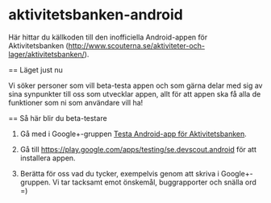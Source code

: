 aktivitetsbanken-android
========================

Här hittar du källkoden till den inofficiella Android-appen för Aktivitetsbanken
(http://www.scouterna.se/aktiviteter-och-lager/aktivitetsbanken/).

== Läget just nu

Vi söker personer som vill beta-testa appen och som gärna delar med sig av sina
synpunkter till oss som utvecklar appen, allt för att appen ska få alla de
funktioner som ni som användare vill ha!

== Så här blir du beta-testare

1. Gå med i Google+-gruppen [Testa Android-app för Aktivitetsbanken](https://plus.google.com/u/0/communities/108714619055335412441).

2. Gå till https://play.google.com/apps/testing/se.devscout.android för att
installera appen.

3. Berätta för oss vad du tycker, exempelvis genom att skriva i Google+-gruppen.
Vi tar tacksamt emot önskemål, buggrapporter och snälla ord =)
